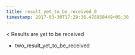 ```yaml
---
title: result_yet_to_be_received_0
timestamp: 2017-03-30T17:29:36.476958449+05:30
---
```


< Results are yet to be received
* two_result_yet_to_be_received
